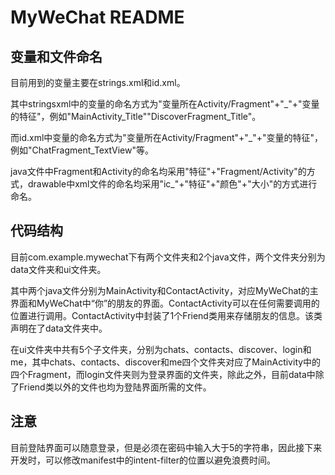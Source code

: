 # MyWeChat README

## 变量和文件命名

目前用到的变量主要在strings.xml和id.xml。

其中stringsxml中的变量的命名方式为"变量所在Activity/Fragment"+"_"+"变量的特征"，例如"MainActivity_Title""DiscoverFragment_Title"。

而id.xml中变量的命名方式为"变量所在Activity/Fragment"+"_"+"变量的特征"，例如"ChatFragment_TextView"等。

java文件中Fragment和Activity的命名均采用"特征"+"Fragment/Activity"的方式，drawable中xml文件的命名均采用"ic_"+"特征"+"颜色"+"大小"的方式进行命名。



## 代码结构

目前com.example.mywechat下有两个文件夹和2个java文件，两个文件夹分别为data文件夹和ui文件夹。

其中两个java文件分别为MainActivity和ContactActivity，对应MyWeChat的主界面和MyWeChat中“你”的朋友的界面。ContactActivity可以在任何需要调用的位置进行调用。ContactActivity中封装了1个Friend类用来存储朋友的信息。该类声明在了data文件夹中。

在ui文件夹中共有5个子文件夹，分别为chats、contacts、discover、login和me，其中chats、contacts、discover和me四个文件夹对应了MainActivity中的四个Fragment，而login文件夹则为登录界面的文件夹，除此之外，目前data中除了Friend类以外的文件也均为登陆界面所需的文件。



## 注意

目前登陆界面可以随意登录，但是必须在密码中输入大于5的字符串，因此接下来开发时，可以修改manifest中的intent-filter的位置以避免浪费时间。